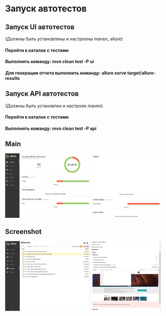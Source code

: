 # Запуск автотестов 

## Запуск UI автотестов
(Должны быть установлены и настроены maven, allure)
#### Перейти в каталок с тестами 
#### Выполнить команду: mvn clean test -P ui
#### Для генерации отчета выполнить команду: allure serve target/allure-results

## Запуск API автотестов
(Должны быть установлен и настроен maven)
#### Перейти в каталок с тестами 
#### Выполнить команду: mvn clean test -P api

## Main
![Screenshot](src/main/resources/main.jpg)

## Screenshot
![Screenshot](src/main/resources/Screenshot.jpg)